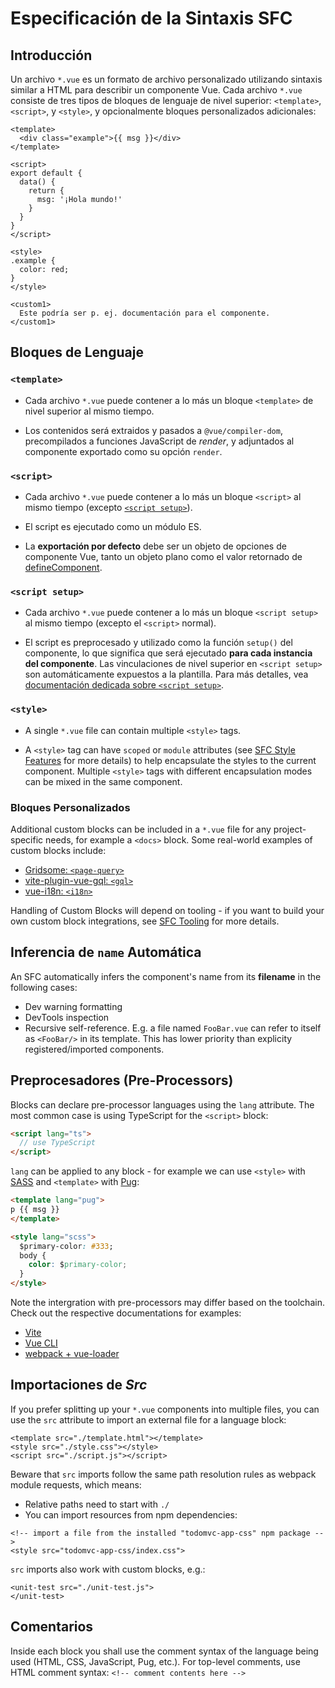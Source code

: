 # Especificación de la Sintaxis SFC

## Introducción

Un archivo `*.vue` es un formato de archivo personalizado utilizando sintaxis similar a HTML para describir un componente Vue. Cada archivo `*.vue` consiste de tres tipos de bloques de lenguaje de nivel superior: `<template>`, `<script>`, y `<style>`, y opcionalmente bloques personalizados adicionales:

```vue
<template>
  <div class="example">{{ msg }}</div>
</template>

<script>
export default {
  data() {
    return {
      msg: '¡Hola mundo!'
    }
  }
}
</script>

<style>
.example {
  color: red;
}
</style>

<custom1>
  Este podría ser p. ej. documentación para el componente.
</custom1>
```

## Bloques de Lenguaje

### `<template>`

- Cada archivo `*.vue` puede contener a lo más un bloque `<template>` de nivel superior al mismo tiempo.

- Los contenidos será extraidos y pasados a `@vue/compiler-dom`, precompilados a funciones JavaScript de _render_, y adjuntados al componente exportado como su opción `render`.

### `<script>`

- Cada archivo `*.vue` puede contener a lo más un bloque `<script>` al mismo tiempo (excepto [`<script setup>`](/api/sfc-script-setup.html)).

- El script es ejecutado como un módulo ES.

- La **exportación por defecto** debe ser un objeto de opciones de componente Vue, tanto un objeto plano como el valor retornado de [defineComponent](/api/global-api.html#definecomponent).

### `<script setup>`

- Cada archivo `*.vue` puede contener a lo más un bloque `<script setup>` al mismo tiempo (excepto el `<script>` normal).

- El script es preprocesado y utilizado como la función `setup()` del componente, lo que significa que será ejecutado **para cada instancia del componente**. Las vinculaciones de nivel superior en `<script setup>` son automáticamente expuestos a la plantilla. Para más detalles, vea [documentación dedicada sobre `<script setup>`](/api/sfc-script-setup).

### `<style>`

- A single `*.vue` file can contain multiple `<style>` tags.

- A `<style>` tag can have `scoped` or `module` attributes (see [SFC Style Features](/api/sfc-style) for more details) to help encapsulate the styles to the current component. Multiple `<style>` tags with different encapsulation modes can be mixed in the same component.

### Bloques Personalizados

Additional custom blocks can be included in a `*.vue` file for any project-specific needs, for example a `<docs>` block. Some real-world examples of custom blocks include:

- [Gridsome: `<page-query>`](https://gridsome.org/docs/querying-data/)
- [vite-plugin-vue-gql: `<gql>`](https://github.com/wheatjs/vite-plugin-vue-gql)
- [vue-i18n: `<i18n>`](https://github.com/intlify/bundle-tools/tree/main/packages/vite-plugin-vue-i18n#i18n-custom-block)

Handling of Custom Blocks will depend on tooling - if you want to build your own custom block integrations, see [SFC Tooling](/api/sfc-tooling.html#custom-blocks-integration) for more details.

## Inferencia de `name` Automática

An SFC automatically infers the component's name from its **filename** in the following cases:

- Dev warning formatting
- DevTools inspection
- Recursive self-reference. E.g. a file named `FooBar.vue` can refer to itself as `<FooBar/>` in its template. This has lower priority than explicity registered/imported components.

## Preprocesadores (Pre-Processors)

Blocks can declare pre-processor languages using the `lang` attribute. The most common case is using TypeScript for the `<script>` block:

```html
<script lang="ts">
  // use TypeScript
</script>
```

`lang` can be applied to any block - for example we can use `<style>` with [SASS](https://sass-lang.com/) and `<template>` with [Pug](https://pugjs.org/api/getting-started.html):

```html
<template lang="pug">
p {{ msg }}
</template>

<style lang="scss">
  $primary-color: #333;
  body {
    color: $primary-color;
  }
</style>
```

Note the intergration with pre-processors may differ based on the toolchain. Check out the respective documentations for examples:

- [Vite](https://vitejs.dev/guide/features.html#css-pre-processors)
- [Vue CLI](https://cli.vuejs.org/guide/css.html#pre-processors)
- [webpack + vue-loader](https://vue-loader.vuejs.org/guide/pre-processors.html#using-pre-processors)

## Importaciones de _Src_

If you prefer splitting up your `*.vue` components into multiple files, you can use the `src` attribute to import an external file for a language block:

```vue
<template src="./template.html"></template>
<style src="./style.css"></style>
<script src="./script.js"></script>
```

Beware that `src` imports follow the same path resolution rules as webpack module requests, which means:

- Relative paths need to start with `./`
- You can import resources from npm dependencies:

```vue
<!-- import a file from the installed "todomvc-app-css" npm package -->
<style src="todomvc-app-css/index.css">
```

`src` imports also work with custom blocks, e.g.:

```vue
<unit-test src="./unit-test.js">
</unit-test>
```

## Comentarios

Inside each block you shall use the comment syntax of the language being used (HTML, CSS, JavaScript, Pug, etc.). For top-level comments, use HTML comment syntax: `<!-- comment contents here -->`
